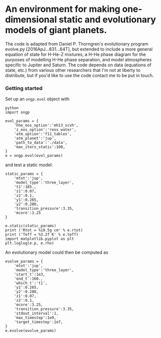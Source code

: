 # An environment for making one-dimensional static and evolutionary models of giant planets.
The code is adapted from Daniel P. Thorngren's evolutionary program evolve.py [2016ApJ...831...64T], but extended to include a more general equation of state for H-He-Z mixtures, a H-He phase diagram for the purposes of modelling H-He phase separation, and model atmospheres specific to Jupiter and Saturn. The code depends on data (equations of state, etc.) from various other researchers that I'm not at liberty to distribute, but if you'd like to use the code contact me to be put in touch.

### Getting started
Set up an `ongp.evol` object with
```
python
import ongp

evol_params = {
    'hhe_eos_option':'mh13_scvh',
    'z_eos_option':'reos water',
    'atm_option':'f11_tables',
    'atm_planet':'jup',
    'path_to_data':'./data',
    'max_iters_static':100,
}
e = ongp.evol(evol_params)
```
and test a static model:
```
static_params = {
    'mtot':'jup',
    'model_type':'three_layer',
    't1':165.,
    'z1':0.07,
    'z2':0.1,
    'y1':0.265,
    'y2':0.280,
    'transition_pressure':3.35,
    'mcore':3.25
}

e.static(static_params)
print ('Rtot = %10.5g cm' % e.rtot)
print ('Teff = %3.2f K' % e.teff)
import matplotlib.pyplot as plt
plt.loglog(e.p, e.rho)
```
An evolutionary model could then be computed as
```
evolve_params = {
    'mtot':'jup',
    'model_type':'three_layer',
    'start_t':1e3,
    'end_t':160.,
    'which_t':'t1',
    'y1':0.265,
    'y2':0.280,
    'z1':0.07,
    'z2':0.1,
    'mcore':3.25,
    'transition_pressure':3.35,
    'stdout_interval':1,
    'max_timestep':1e9,
    'target_timestep':1e7,
}
e.evolve(evolve_params)
```
